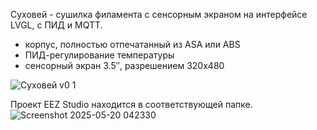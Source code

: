 Суховей - сушилка филамента с сенсорным экраном на интерфейсе LVGL, с ПИД и MQTT.

* корпус, полностью отпечатанный из ASA или ABS
* ПИД-регулирование температуры
* сенсорный экран 3.5″, разрешением 320х480

![Суховей v0 1](https://github.com/user-attachments/assets/4e30aff0-5086-47b5-9d98-28979eaab47c)

Проект EEZ Studio находится в соответствующей папке.
![Screenshot 2025-05-20 042330](https://github.com/user-attachments/assets/acef6a9a-f5cb-4e40-afb2-9f8585402192)
